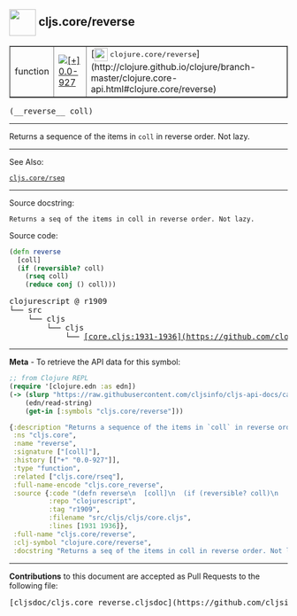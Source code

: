 ## <img width="48px" valign="middle" src="http://i.imgur.com/Hi20huC.png"> cljs.core/reverse

 <table border="1">
<tr>

<td>function</td>
<td><a href="https://github.com/cljsinfo/cljs-api-docs/tree/0.0-927"><img valign="middle" alt="[+] 0.0-927" src="https://img.shields.io/badge/+-0.0--927-lightgrey.svg"></a> </td>
<td>
[<img height="24px" valign="middle" src="http://i.imgur.com/1GjPKvB.png"> <samp>clojure.core/reverse</samp>](http://clojure.github.io/clojure/branch-master/clojure.core-api.html#clojure.core/reverse)
</td>
</tr>
</table>

 <samp>
(__reverse__ coll)<br>
</samp>

---

Returns a sequence of the items in `coll` in reverse order. Not lazy.

---


See Also:

[`cljs.core/rseq`](cljs.core_rseq.md)<br>

---

Source docstring:

```
Returns a seq of the items in coll in reverse order. Not lazy.
```

Source code:

```clj
(defn reverse
  [coll]
  (if (reversible? coll)
    (rseq coll)
    (reduce conj () coll)))
```

 <pre>
clojurescript @ r1909
└── src
    └── cljs
        └── cljs
            └── <ins>[core.cljs:1931-1936](https://github.com/clojure/clojurescript/blob/r1909/src/cljs/cljs/core.cljs#L1931-L1936)</ins>
</pre>


---

__Meta__ - To retrieve the API data for this symbol:

```clj
;; from Clojure REPL
(require '[clojure.edn :as edn])
(-> (slurp "https://raw.githubusercontent.com/cljsinfo/cljs-api-docs/catalog/cljs-api.edn")
    (edn/read-string)
    (get-in [:symbols "cljs.core/reverse"]))
```

```clj
{:description "Returns a sequence of the items in `coll` in reverse order. Not lazy.",
 :ns "cljs.core",
 :name "reverse",
 :signature ["[coll]"],
 :history [["+" "0.0-927"]],
 :type "function",
 :related ["cljs.core/rseq"],
 :full-name-encode "cljs.core_reverse",
 :source {:code "(defn reverse\n  [coll]\n  (if (reversible? coll)\n    (rseq coll)\n    (reduce conj () coll)))",
          :repo "clojurescript",
          :tag "r1909",
          :filename "src/cljs/cljs/core.cljs",
          :lines [1931 1936]},
 :full-name "cljs.core/reverse",
 :clj-symbol "clojure.core/reverse",
 :docstring "Returns a seq of the items in coll in reverse order. Not lazy."}

```

---

__Contributions__ to this document are accepted as Pull Requests to the following file:

 <pre>
[cljsdoc/cljs.core_reverse.cljsdoc](https://github.com/cljsinfo/cljs-api-docs/blob/master/cljsdoc/cljs.core_reverse.cljsdoc)
</pre>

